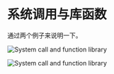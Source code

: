 # 系统调用与库函数

通过两个例子来说明一下。

![System call and function library](http://i.imgur.com/C6eI4jh.png)


![System call and function library](http://i.imgur.com/Susxhgr.png)